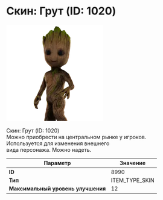 # Скин: Грут (ID: 1020)

![Item Image](../img/8990.webp?raw=true)

Скин: Грут (ID: 1020)<br>Можно приобрести на центральном рынке у игроков.<br>Используется для изменения внешнего<br>вида персонажа. Можно надеть.


| Параметр | Значение |
|----------|----------|
| **ID** | 8990 |
| **Тип** | ITEM_TYPE_SKIN |
| **Максимальный уровень улучшения** | 12 |

